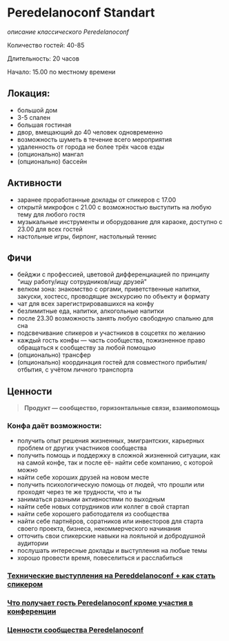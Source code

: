 # Peredelanoconf Standart

_описание классического Peredelanoconf_

Количество гостей: 40-85

Длительность: 20 часов

Начало: 15.00 по местному времени

## Локация: 
- большой дом
- 3-5 спален
- большая гостиная
- двор, вмещающий до 40 человек одновременно
- возможность шуметь в течение всего мероприятия
- удаленность от города не более трёх часов езды
- (опционально) мангал
- (опционально) бассейн

## Активности
- заранее проработанные доклады от спикеров с 17.00
- открытй микрофон с 21.00 с возможностью выступить на любую тему для любого гостя
- музыкальные инструменты и оборудование для караоке, доступно с 23.00 для всех гостей
- настольные игры, бирпонг, настольный теннис

## Фичи
- бейджи с профессией, цветовой дифференциацией по принципу "ищу работу/ищу сотрудников/ищу друзей"
- велком зона: знакомство с оргами, приветственные напитки, закуски, хостесс, проводящие экскурсию по объекту и формату
- чат для всех зарегистрировавшихся на конфу
- безлимитные еда, напитки, алкогольные напитки
- после 23.30 возможность занять любую свободную спальню для сна
- подсвечивание спикеров и участников в соцсетях по желанию
- каждый гость конфы — часть сообщества, пожизненное право обращаться к сообществу за любой помощью
- (опционально) трансфер
- (опционально) координация гостей для совместного прибытия/отбытия, с учётом личного транспорта

## Ценности

> **Продукт — сообщество, горизонтальные связи, взаимопомощь**

### Конфа даёт возможности:
- получить опыт решения жизненных, эмигрантских, карьерных проблем от других участников сообщества
- получить помощь и поддержку в сложной жизненной ситуации, как на самой конфе, так и после её- найти себе компанию, с которой можно
- найти себе хороших друзей на новом месте
- получить психологическую помощь от людей, что прошли или проходят через те же трудности, что и ты
- заниматься разными активностями по выходным
- найти себе новых сотрудников или коллег в свой стартап
- найти себе хорошего работодателя из сообщества
- найти себе партнёров, соратников или инвесторов для старта своего проекта, бизнеса, некоммерческого начинания
- отточить свои спикерские навыки на лояльной и добродушной аудитории
- послушать интересные доклады и выступления на любые темы
- хорошо провести время, повеселиться и расслабиться

### [Технические выступления на Pereddelanoconf + как стать спикером](/./guides/tech-speech.md)

### [Что получает гость Peredelanoconf кроме участия в конференции](/./guides/product.md)

### [Ценности сообщества Peredelanoconf](/./guides.values.md)
